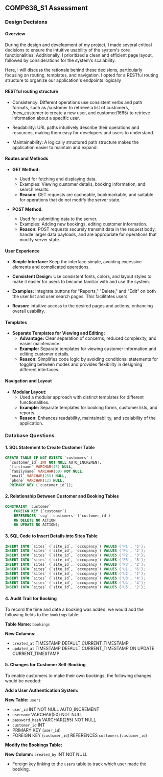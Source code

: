 ## COMP636_S1 Assessment

### Design Decisions

#### Overview
During the design and development of my project, I made several critical decisions to ensure the intuitive usability of the system's core functionalities. Additionally, I prioritized a clean and efficient page layout, followed by considerations for the system's scalability.

Here, I will discuss the rationale behind these decisions, particularly focusing on routing, templates, and navigation.
I opted for a RESTful routing structure to organize our application's endpoints logically 


#### RESTful routing structure


- Consistency: Different operations use consistent verbs and path formats, such as /customer to retrieve a list of customers,  /new_customer to create a new user, and customer/1665/ to retrieve information about a specific user.

- Readability: URL paths intuitively describe their operations and resources, making them easy for developers and users to understand.

- Maintainability: A logically structured path structure makes the application easier to maintain and expand.


#### Routes and Methods
- **GET Method:**
  - Used for fetching and displaying data.
  - Examples: Viewing customer details, booking information, and search results.
  - **Reason:** GET requests are cacheable, bookmarkable, and suitable for operations that do not modify the server state.

- **POST Method:**
  - Used for submitting data to the server.
  - Examples: Adding new bookings, editing customer information.
  - **Reason:** POST requests securely transmit data in the request body, handle larger data payloads, and are appropriate for operations that modify server state.


#### User Experience
- **Simple Interface:** Keep the interface simple, avoiding excessive elements and complicated operations.

- **Consistent Design:** Use consistent fonts, colors, and layout styles to make it easier for users to become familiar with and use the system.
- **Examples:**  Integrate buttons for "Reports," "Delete," and "Edit" on both the user list and user search pages. This facilitates users' 
 - **Reason:** intuitive access to the desired pages and actions, enhancing overall usability.


#### Templates
- **Separate Templates for Viewing and Editing:**
  - **Advantage:** Clear separation of concerns, reduced complexity, and easier maintenance.
  - **Example:** Separate templates for viewing customer information and editing customer details. 
  - **Reason:** Simplifies code logic by avoiding conditional statements for toggling between modes and provides flexibility in designing different interfaces.

#### Navigation and Layout
- **Modular Layout:**
  - Used a modular approach with distinct templates for different functionalities.
  - **Example:** Separate templates for booking forms, customer lists, and reports.
  - **Reason:** Enhances readability, maintainability, and scalability of the application.



### Database Questions

#### 1. SQL Statement to Create Customer Table
```sql
CREATE TABLE IF NOT EXISTS `customers` (
  `customer_id` INT NOT NULL AUTO_INCREMENT,
  `firstname` VARCHAR(45) NULL,
  `familyname` VARCHAR(60) NOT NULL,
  `email` VARCHAR(255) NULL,
  `phone` VARCHAR(12) NULL,
  PRIMARY KEY (`customer_id`));

```

#### 2. Relationship Between Customer and Booking Tables
```sql
CONSTRAINT `customer`
    FOREIGN KEY (`customer`)
    REFERENCES `scg`.`customers` (`customer_id`)
    ON DELETE NO ACTION
    ON UPDATE NO ACTION);

```


#### 3. SQL Code to Insert Details into Sites Table

```sql
INSERT INTO `sites` (`site_id`, `occupancy`) VALUES ('P1', '5');
INSERT INTO `sites` (`site_id`, `occupancy`) VALUES ('P4', '2');
INSERT INTO `sites` (`site_id`, `occupancy`) VALUES ('P2', '3');
INSERT INTO `sites` (`site_id`, `occupancy`) VALUES ('P5', '8');
INSERT INTO `sites` (`site_id`, `occupancy`) VALUES ('P3', '2');
INSERT INTO `sites` (`site_id`, `occupancy`) VALUES ('U1', '6');
INSERT INTO `sites` (`site_id`, `occupancy`) VALUES ('U2', '2');
INSERT INTO `sites` (`site_id`, `occupancy`) VALUES ('U3', '4');
INSERT INTO `sites` (`site_id`, `occupancy`) VALUES ('U4', '4');
INSERT INTO `sites` (`site_id`, `occupancy`) VALUES ('U5', '2');

```


#### 4. Audit Trail for Booking
To record the time and date a booking was added, we would add the following fields to the `bookings` table:

**Table Name:** `bookings`

**New Columns:**
- `created_at` TIMESTAMP DEFAULT CURRENT_TIMESTAMP
- `updated_at` TIMESTAMP DEFAULT CURRENT_TIMESTAMP ON UPDATE CURRENT_TIMESTAMP

#### 5. Changes for Customer Self-Booking
To enable customers to make their own bookings, the following changes would be needed:

**Add a User Authentication System:**

**New Table:** `users`
- `user_id` INT NOT NULL AUTO_INCREMENT
- `username` VARCHAR(50) NOT NULL
- `password_hash` VARCHAR(255) NOT NULL
- `customer_id` INT
- PRIMARY KEY (`user_id`)
- FOREIGN KEY (`customer_id`) REFERENCES `customers` (`customer_id`)

**Modify the Bookings Table:**

**New Column:** `created_by` INT NOT NULL
- Foreign key linking to the `users` table to track which user made the booking.





